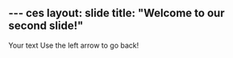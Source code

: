 --- ces
layout: slide
title: "Welcome to our second slide!"
---
Your text
Use the left arrow to go back!
